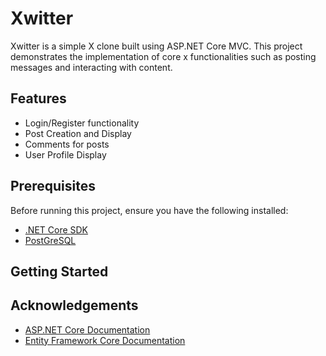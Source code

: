# Xwitter

Xwitter is a simple X clone built using ASP.NET Core MVC. This project demonstrates the implementation of core x functionalities such as posting messages and interacting with content.

## Features
- Login/Register functionality
- Post Creation and Display
- Comments for posts
- User Profile Display

## Prerequisites

Before running this project, ensure you have the following installed:

- [.NET Core SDK](https://dotnet.microsoft.com/download)
- [PostGreSQL](https://www.postgresql.org/) 

## Getting Started

## Acknowledgements

- [ASP.NET Core Documentation](https://docs.microsoft.com/en-us/aspnet/core/)
- [Entity Framework Core Documentation](https://docs.microsoft.com/en-us/ef/core/)
